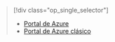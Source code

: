 > [!div class="op_single_selector"]
> * [Portal de Azure](../articles/storage/storage-create-storage-account.md)
> * [Portal de Azure clásico](../articles/storage/storage-create-storage-account-classic-portal.md)
> 
> 

